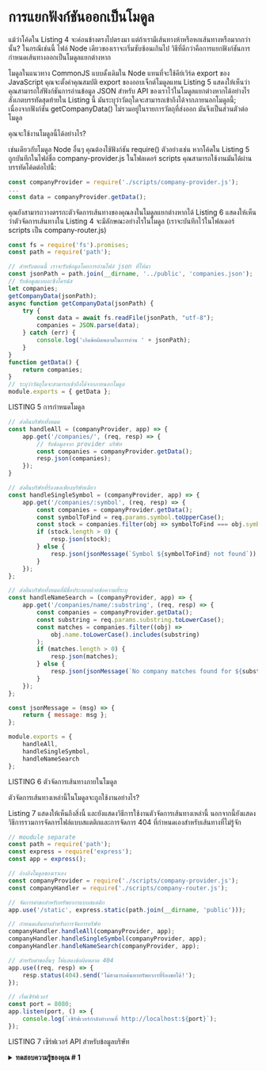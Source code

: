 # การแยกฟังก์ชันออกเป็นโมดูล

แม้ว่าโค้ดใน Listing 4 จะค่อนข้างตรงไปตรงมา แต่ถ้าเรามีเส้นทางห้าหรือหกเส้นทางหรือมากกว่านั้น? ในกรณีเช่นนี้ ไฟล์ Node เดียวของเราจะเริ่มซับซ้อนเกินไป วิธีที่ดีกว่าคือการแยกฟังก์ชันการกำหนดเส้นทางออกเป็นโมดูลแยกต่างหาก

โมดูลในแนวทาง CommonJS แบบดั้งเดิมใน Node แทนที่จะใช้คีย์เวิร์ด export ของ JavaScript คุณจะตั้งค่าคุณสมบัติ export ของออบเจ็กต์โมดูลแทน Listing 5 แสดงให้เห็นว่าคุณสามารถใส่ฟังก์ชันการอ่านข้อมูล JSON สำหรับ API ของเราไว้ในโมดูลแยกต่างหากได้อย่างไร สังเกตบรรทัดสุดท้ายใน Listing นี้ มันระบุว่าวัตถุใดจะสามารถเข้าถึงได้จากภายนอกโมดูลนี้; เนื่องจากฟังก์ชัน getCompanyData() ไม่รวมอยู่ในรายการวัตถุที่ส่งออก มันจึงเป็นส่วนตัวต่อโมดูล

คุณจะใช้งานโมดูลนี้ได้อย่างไร?&#x20;

เช่นเดียวกับโมดูล Node อื่นๆ คุณต้องใช้ฟังก์ชัน require() ตัวอย่างเช่น หากโค้ดใน Listing 5 ถูกบันทึกในไฟล์ชื่อ company-provider.js ในโฟลเดอร์ scripts คุณสามารถใช้งานมันได้ผ่านบรรทัดโค้ดต่อไปนี้:

```javascript
const companyProvider = require('./scripts/company-provider.js');
...
const data = companyProvider.getData();
```

คุณยังสามารถวางตรรกะตัวจัดการเส้นทางของคุณลงในโมดูลแยกต่างหากได้ Listing 6 แสดงให้เห็นว่าตัวจัดการเส้นทางใน Listing 4 จะมีลักษณะอย่างไรในโมดูล (เราจะบันทึกไว้ในโฟลเดอร์ scripts เป็น company-router.js)

```javascript
const fs = require('fs').promises;
const path = require('path');

// สำหรับตอนนี้ เราจะรับข้อมูลโดยการอ่านไฟล์ json ที่ให้มา
const jsonPath = path.join(__dirname, '../public', 'companies.json');
// รับข้อมูลแบบอะซิงโครนัส
let companies;
getCompanyData(jsonPath);
async function getCompanyData(jsonPath) {
    try {
        const data = await fs.readFile(jsonPath, "utf-8");
        companies = JSON.parse(data);
    } catch (err) { 
        console.log('เกิดข้อผิดพลาดในการอ่าน ' + jsonPath); 
    }
}
function getData() {
    return companies;
}
// ระบุว่าวัตถุใดจะสามารถเข้าถึงได้จากภายนอกโมดูล
module.exports = { getData };
```

LISTING 5 การกำหนดโมดูล



```javascript
// ส่งคืนบริษัททั้งหมด
const handleAll = (companyProvider, app) => {
    app.get('/companies/', (req, resp) => {
        // รับข้อมูลจาก provider บริษัท
        const companies = companyProvider.getData();
        resp.json(companies);
    });
}

// ส่งคืนบริษัทที่ร้องขอเพียงบริษัทเดียว
const handleSingleSymbol = (companyProvider, app) => {
    app.get('/companies/:symbol', (req, resp) => {
        const companies = companyProvider.getData();
        const symbolToFind = req.params.symbol.toUpperCase();
        const stock = companies.filter(obj => symbolToFind === obj.symbol);
        if (stock.length > 0) {
            resp.json(stock);
        } else {
            resp.json(jsonMessage(`Symbol ${symbolToFind} not found`));
        }
    });
};

// ส่งคืนบริษัททั้งหมดที่มีชื่อประกอบด้วยข้อความที่ระบุ
const handleNameSearch = (companyProvider, app) => {
    app.get('/companies/name/:substring', (req, resp) => {
        const companies = companyProvider.getData();
        const substring = req.params.substring.toLowerCase();
        const matches = companies.filter((obj) =>
            obj.name.toLowerCase().includes(substring)
        );
        if (matches.length > 0) {
            resp.json(matches);
        } else {
            resp.json(jsonMessage(`No company matches found for ${substring}`));
        }
    });
};

const jsonMessage = (msg) => {
    return { message: msg };
};

module.exports = {
    handleAll,
    handleSingleSymbol,
    handleNameSearch
};
```

LISTING 6 ตัวจัดการเส้นทางภายในโมดูล

ตัวจัดการเส้นทางเหล่านี้ในโมดูลจะถูกใช้งานอย่างไร?&#x20;

Listing 7 แสดงให้เห็นถึงสิ่งนี้ และยังแสดงวิธีการใช้งานตัวจัดการเส้นทางเหล่านี้ นอกจากนี้ยังแสดงวิธีการรวมการจัดการไฟล์แบบสแตติกและการจัดการ 404 ที่กำหนดเองสำหรับเส้นทางที่ไม่รู้จัก

```javascript
// moudule separate
const path = require('path');
const express = require('express');
const app = express();

// อ้างอิงโมดูลของเราเอง
const companyProvider = require('./scripts/company-provider.js');
const companyHandler = require('./scripts/company-router.js');

// จัดการคำขอสำหรับทรัพยากรแบบสแตติก
app.use('/static', express.static(path.join(__dirname, 'public')));

// กำหนดเส้นทางสำหรับการจัดการบริษัท
companyHandler.handleAll(companyProvider, app);
companyHandler.handleSingleSymbol(companyProvider, app);
companyHandler.handleNameSearch(companyProvider, app);

// สำหรับคำขออื่นๆ ให้แสดงข้อผิดพลาด 404
app.use((req, resp) => {
    resp.status(404).send('ไม่สามารถค้นหาทรัพยากรที่ร้องขอได้!');
});

// เริ่มเซิร์ฟเวอร์
const port = 8080;
app.listen(port, () => {
    console.log(`เซิร์ฟเวอร์กำลังทำงานที่ http://localhost:${port}`);
});
```

LISTING 7 เซิร์ฟเวอร์ API สำหรับข้อมูลบริษัท



<details>

<summary><strong>ทดสอบความรู้ของคุณ # 1</strong></summary>

สร้าง API Node ใหม่โดยใช้ Express สำหรับไฟล์ [photos.json](https://github.com/thammarat-ai/web-dev-code/blob/main/exampleFiles/photos.json) ที่ให้มา&#x20;

1. สร้างไฟล์ใหม่ชื่อ `test-know1.js` คุณจะต้องสร้างเส้นทางสามเส้นทาง
2. เส้นทางแรกจะเป็น "/": มันควรส่งคืนวัตถุภาพทั้งหมดในไฟล์ JSON
3. เส้นทางที่สองจะเป็น "/:id" (เช่น /30): มันควรส่งคืนเพียงภาพเดียวตามคุณสมบัติ id ในไฟล์ หากค่า id ที่ให้มาไม่มีในไฟล์ ให้ส่งคืน JSON ที่มีข้อความข้อผิดพลาดที่เหมาะสม
4. เส้นทางที่สามจะเป็น "/iso/:iso" (เช่น /iso/ca): มันควรส่งคืนภาพทั้งหมดที่มีคุณสมบัติ iso ตรงกับค่าที่ให้มา ควรทำงานได้เหมือนกันสำหรับค่า iso ตัวพิมพ์เล็กและตัวพิมพ์ใหญ่ หากค่า iso ที่ให้มาไม่มีในไฟล์ ให้ส่งคืน JSON ที่มีข้อความข้อผิดพลาดที่เหมาะสม
5. เพิ่มการจัดการไฟล์แบบสแตติกไปยัง `test-know1.js` เพื่อให้ง่ายต่อการทดสอบเส้นทางของคุณ สร้างไฟล์ HTML ง่ายๆ ชื่อ `test-know1.html` ในโฟลเดอร์ public ไฟล์ HTML นี้ควรมีลิงก์ไปยังเส้นทางเหล่านี้ทั้งหมด

</details>

